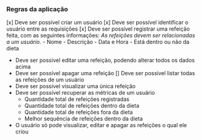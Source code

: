 ### Regras da aplicação

[x] Deve ser possível criar um usuário
[x] Deve ser possível identificar o usuário entre as requisições
[x] Deve ser possível registrar uma refeição feita, com as seguintes informações:
    *As refeições devem ser relacionadas a um usuário.*
    - Nome
    - Descrição
    - Data e Hora
    - Está dentro ou não da dieta
- Deve ser possível editar uma refeição, podendo alterar todos os dados acima
- Deve ser possível apagar uma refeição
[] Deve ser possível listar todas as refeições de um usuário
- Deve ser possível visualizar uma única refeição
- Deve ser possível recuperar as métricas de um usuário
    - Quantidade total de refeições registradas
    - Quantidade total de refeições dentro da dieta
    - Quantidade total de refeições fora da dieta
    - Melhor sequência de refeições dentro da dieta
- O usuário só pode visualizar, editar e apagar as refeições o qual ele criou